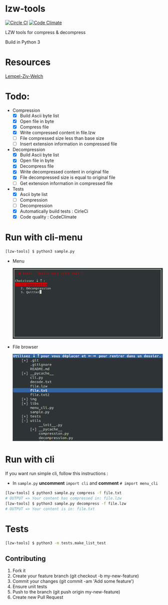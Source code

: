 # lzw-tools
[![Circle CI](https://circleci.com/gh/HugoPouliquen/lzw-tools.svg?style=shield)](https://circleci.com/gh/HugoPouliquen/lzw-tools)
[![Code Climate](https://codeclimate.com/github/HugoPouliquen/lzw-tools/badges/gpa.svg)](https://codeclimate.com/github/HugoPouliquen/lzw-tools)

LZW tools for compress &amp; decompress

Build in Python 3

# Resources
[Lempel-Ziv-Welch](https://fr.wikipedia.org/wiki/Lempel-Ziv-Welch)

# Todo:
- Compression
    - [x] Build Ascii byte list
    - [x] Open file in byte
    - [x] Compress file
    - [x] Write compressed content in file.lzw
    - [ ] File compressed size less than base size
    - [ ] Insert extension information in compressed file
- Decompression
    - [x] Build Ascii byte list
    - [x] Open file in byte
    - [x] Decompress file
    - [x] Write decompressed content in original file
    - [x] File decompressed size is equal to original file
    - [ ] Get extension information in compressed file
- Tests
    - [x] Ascii byte list
    - [ ] Compression
    - [ ] Decompression
    - [x] Automatically build tests : CirleCi
    - [x] Code quality : CodeClimate

# Run with cli-menu
```bash
[lzw-tools] $ python3 sample.py
```
- Menu

    ![](img/menu_preview.png?raw=true)

- File browser

    ![](img/browser_preview.png?raw=true)

# Run with cli

If you want run simple cli, follow this instructions :
- In `sample.py` **uncomment**  `import cli` and  **comment** `# import menu_cli`
```bash
[lzw-tools] $ python3 sample.py compress -f file.txt
# OUTPUT => Your content has compressed in: file.lzw
[lzw-tools] $ python3 sample.py decompress -f file.lzw
# OUTPUT => Your content is in: file.txt
```

# Tests
```bash
[lzw-tools] $ python3 -m tests.make_list_test
```

## Contributing
1. Fork it
2. Create your feature branch (git checkout -b my-new-feature)
3. Commit your changes (git commit -am 'Add some feature')
4. Ensure unit tests
5. Push to the branch (git push origin my-new-feature)
6. Create new Pull Request
